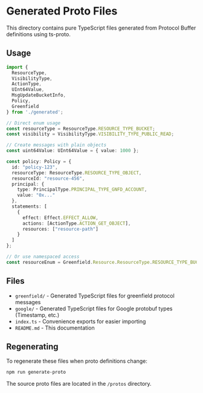 # Generated Proto Files

This directory contains pure TypeScript files generated from Protocol Buffer definitions using ts-proto.

## Usage

```typescript
import { 
  ResourceType, 
  VisibilityType, 
  ActionType, 
  UInt64Value,
  MsgUpdateBucketInfo,
  Policy,
  Greenfield 
} from './generated';

// Direct enum usage
const resourceType = ResourceType.RESOURCE_TYPE_BUCKET;
const visibility = VisibilityType.VISIBILITY_TYPE_PUBLIC_READ;

// Create messages with plain objects
const uint64Value: UInt64Value = { value: 1000 };

const policy: Policy = {
  id: "policy-123",
  resourceType: ResourceType.RESOURCE_TYPE_OBJECT,
  resourceId: "resource-456",
  principal: {
    type: PrincipalType.PRINCIPAL_TYPE_GNFD_ACCOUNT,
    value: "0x..."
  },
  statements: [
    {
      effect: Effect.EFFECT_ALLOW,
      actions: [ActionType.ACTION_GET_OBJECT],
      resources: ["resource-path"]
    }
  ]
};

// Or use namespaced access
const resourceEnum = Greenfield.Resource.ResourceType.RESOURCE_TYPE_BUCKET;
```

## Files

- `greenfield/` - Generated TypeScript files for greenfield protocol messages
- `google/` - Generated TypeScript files for Google protobuf types (Timestamp, etc.)
- `index.ts` - Convenience exports for easier importing
- `README.md` - This documentation

## Regenerating

To regenerate these files when proto definitions change:

```bash
npm run generate-proto
```

The source proto files are located in the `/protos` directory.